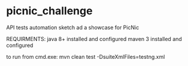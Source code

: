 # picnic_challenge
API tests automation sketch ad a showcase for PicNic

REQUIRMENTS:
java 8+ installed and configured
maven 3 installed and configured

to run from cmd.exe:
mvn clean test -DsuiteXmlFiles=testng.xml
